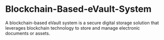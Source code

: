 # Blockchain-Based-eVault-System
A blockchain-based eVault system is a secure digital storage solution that leverages blockchain technology to store and manage electronic documents or assets.

